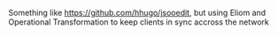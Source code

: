 Something like https://github.com/hhugo/jsooedit, but using Eliom and Operational Transformation to keep clients in sync accross the network
